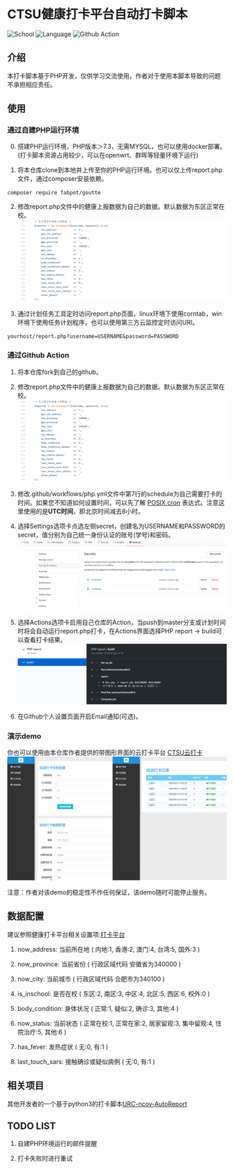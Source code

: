# CTSU健康打卡平台自动打卡脚本

![School](https://img.shields.io/badge/School-CTSU-blue)
![Language](https://img.shields.io/badge/php-%3E%3D7.3.0-blue)
![Github Action](https://github.com/ljing124/CTSU-ncov-AutoReport/workflows/PHP%20report/badge.svg)

## 介绍

本打卡脚本基于PHP开发，仅供学习交流使用，作者对于使用本脚本导致的问题不承担相应责任。

## 使用

### 通过自建PHP运行环境

0. 搭建PHP运行环境，PHP版本＞7.3，无需MYSQL，也可以使用docker部署。(打卡脚本资源占用较少，可以在openwrt、群晖等轻量环境下运行)

1. 将本仓库clone到本地并上传至你的PHP运行环境。也可以仅上传report.php文件，通过composer安装依赖。
```
composer require fabpot/goutte
```
2. 修改report.php文件中的健康上报数据为自己的数据。默认数据为东区正常在校。
![](imgs/img-data.png)

3. 通过计划任务工具定时访问report.php页面，linux环境下使用corntab，win环境下使用任务计划程序，也可以使用第三方云监控定时访问URI。
```
yourhost/report.php?username=USERNAME&password=PASSWORD
```

### 通过Github Action

1. 将本仓库fork到自己的github。
   
2. 修改report.php文件中的健康上报数据为自己的数据。默认数据为东区正常在校。
![](imgs/img-data.png)
   
3. 修改.github/workflows/php.yml文件中第7行的schedule为自己需要打卡的时间。如果您不知道如何设置时间，可以先了解 [POSIX cron](https://pubs.opengroup.org/onlinepubs/9699919799/utilities/crontab.html#tag_20_25_07) 表达式。注意这里使用的是**UTC时间**，即北京时间减去8小时。
   
4. 选择Settings选项卡点选左侧secret，创建名为USERNAME和PASSWORD的secret，值分别为自己统一身份认证的账号(学号)和密码。
![](imgs/img-secrets.png)

5. 选择Actions选项卡启用自己仓库的Action，当push到master分支或计划时间时将会自动运行report.php打卡，在Actions界面选择PHP report -> build可以查看打卡结果。
![](imgs/img-actions.png)
   
6. 在Github个人设置页面开启Email通知(可选)。
   
### 演示demo

你也可以使用由本仓库作者提供的带图形界面的云打卡平台
[CTSU云打卡](http://auto.biqiqi.com.cn)
![](imgs/img-demo.png)

注意：作者对该demo的稳定性不作任何保证，该demo随时可能停止服务。

## 数据配置

建议参照健康打卡平台相关设置项:[打卡平台](https://weixine.ustc.edu.cn/2020/home)
1. now_address: 当前所在地 ( 内地:1, 香港:2, 澳门:4, 台湾:5, 国外:3 )

2. now_province: 当前省份 ( 行政区域代码 安徽省为340000 )
   
3. now_city: 当前城市 ( 行政区域代码 合肥市为340100 )
   
4. is_inschool: 是否在校 ( 东区:2, 南区:3, 中区:4, 北区:5, 西区:6, 校外:0 )
   
5. body_condition: 身体状况 ( 正常:1, 疑似:2, 确诊:3, 其他:4 )
   
6. now_status: 当前状态 ( 正常在校:1, 正常在家:2, 居家留观:3, 集中留观:4, 住院治疗:5, 其他:6 )
   
7. has_fever: 发热症状 ( 无:0, 有:1 )
   
8. last_touch_sars: 接触确诊或疑似病例 ( 无:0, 有:1 )



## 相关项目

其他开发者的一个基于python3的打卡脚本[URC-ncov-AutoReport](https://github.com/Violin9906/URC-ncov-AutoReport.git)
   
## TODO LIST

1. 自建PHP环境运行的邮件提醒

2. 打卡失败时进行重试
